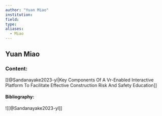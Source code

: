 ```yaml
---
author: "Yuan Miao"
institution:
field:
type:
aliases:
  - Miao
---
```


## Yuan Miao

### Content:
[[@Sandanayake2023-yl|Key Components Of A Vr-Enabled Interactive Platform To Facilitate Effective Construction Risk And Safety Education]]

#### Bibliography:

![[@Sandanayake2023-yl]]